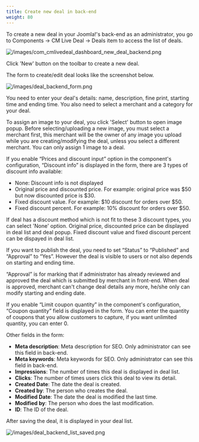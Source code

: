 ```yaml
---
title: Create new deal in back-end
weight: 80
---
```

To create a new deal in your Joomla!'s back-end as an administrator, you go to Components -> CM Live Deal -> Deals item to access the list of deals.

![/images/com_cmlivedeal_dashboard_new_deal_backend.png](/images/com_cmlivedeal_dashboard_new_deal_backend.png)

Click 'New' button on the toolbar to create a new deal.

The form to create/edit deal looks like the screenshot below.

![/images/deal_backend_form.png](/images/deal_backend_form.png)

You need to enter your deal's details: name, description, fine print, starting time and ending time. You also need to select a merchant and a category for your deal.

To assign an image to your deal, you click 'Select' button to open image popup. Before selecting/uploading a new image, you must select a merchant first, this merchant will be the owner of any image you upload while you are creating/modifying the deal, unless you select a different merchant. You can only assign 1 image to a deal.

If you enable “Prices and discount input” option in the component's configuration, “Discount info” is displayed in the form, there are 3 types of discount info available:

*   None: Discount info is not displayed
*   Original price and discounted price. For example: original price was $50 but now discounted price is $30.
*   Fixed discount value. For example: $10 discount for orders over $50.
*   Fixed discount percent. For example: 10% discount for orders over $50.

If deal has a discount method which is not fit to these 3 discount types, you can select 'None' option. Original price, discounted price can be displayed in deal list and deal popup. Fixed discount value and fixed discount percent can be dispayed in deal list.

If you want to publish the deal, you need to set “Status” to “Published” and “Approval” to “Yes”. However the deal is visible to users or not also depends on starting and ending time.

“Approval” is for marking that if administrator has already reviewed and approved the deal which is submitted by merchant in front-end. When deal is approved, merchant can't change deal details any more, he/she only can modify starting and ending date.

If you enable “Limit coupon quantity” in the component's configuration, “Coupon quantity” field is displayed in the form. You can enter the quantity of coupons that you allow customers to capture, if you want unlimited quantity, you can enter 0.

Other fields in the form: 

*   **Meta description**: Meta description for SEO. Only administrator can see this field in back-end.
*   **Meta keywords**: Meta keywords for SEO. Only administrator can see this field in back-end.
*   **Impressions**: The number of times this deal is displayed in deal list.
*   **Clicks**: The number of times users click this deal to view its detail.
*   **Created Date**: The date the deal is created.
*   **Created by**: The person who creates the deal.
*   **Modified Date**: The date the deal is modified the last time.
*   **Modified by**: The person who does the last modification.
*   **ID**: The ID of the deal.

After saving the deal, it is displayed in your deal list.

![/images/deal_backend_list_saved.png](/images/deal_backend_list_saved.png)